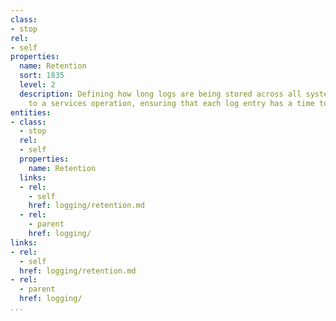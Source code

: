 ```yaml
---
class:
- stop
rel:
- self
properties:
  name: Retention
  sort: 1835
  level: 2
  description: Defining how long logs are being stored across all systems relevant
    to a services operation, ensuring that each log entry has a time to live (TTL).
entities:
- class:
  - stop
  rel:
  - self
  properties:
    name: Retention
  links:
  - rel:
    - self
    href: logging/retention.md
  - rel:
    - parent
    href: logging/
links:
- rel:
  - self
  href: logging/retention.md
- rel:
  - parent
  href: logging/
...
```

